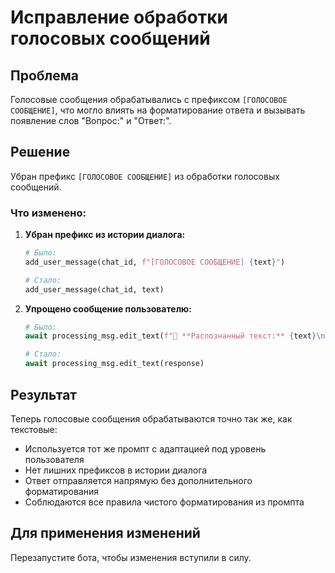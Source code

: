# Исправление обработки голосовых сообщений

## Проблема
Голосовые сообщения обрабатывались с префиксом `[ГОЛОСОВОЕ СООБЩЕНИЕ]`, что могло влиять на форматирование ответа и вызывать появление слов "Вопрос:" и "Ответ:".

## Решение
Убран префикс `[ГОЛОСОВОЕ СООБЩЕНИЕ]` из обработки голосовых сообщений.

### Что изменено:

1. **Убран префикс из истории диалога:**
   ```python
   # Было:
   add_user_message(chat_id, f"[ГОЛОСОВОЕ СООБЩЕНИЕ] {text}")
   
   # Стало:
   add_user_message(chat_id, text)
   ```

2. **Упрощено сообщение пользователю:**
   ```python
   # Было:
   await processing_msg.edit_text(f"🎤 **Распознанный текст:** {text}\n\n**Ответ:**\n{response}")
   
   # Стало:
   await processing_msg.edit_text(response)
   ```

## Результат
Теперь голосовые сообщения обрабатываются точно так же, как текстовые:
- Используется тот же промпт с адаптацией под уровень пользователя
- Нет лишних префиксов в истории диалога
- Ответ отправляется напрямую без дополнительного форматирования
- Соблюдаются все правила чистого форматирования из промпта

## Для применения изменений
Перезапустите бота, чтобы изменения вступили в силу.
